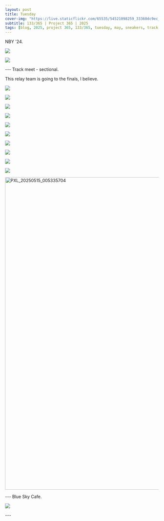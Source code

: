 ```yaml
---
layout: post
title: Tuesday
cover-img: "https://live.staticflickr.com/65535/54521098259_33360dc9ec_h.jpg"
subtitle: 133/365 | Project 365 | 2025
tags: [blog, 2025, project 365, 133/365, tuesday, may, sneakers, track meet]
---
```

<style>
  .intro-header.big-img {
    background-position:center; 
  }
</style>
NBY '24.
<p class="post-img-wrap">
  <img src="https://live.staticflickr.com/65535/54521098259_33360dc9ec_h.jpg">
</p>
<p class="post-img-wrap">
  <img src="https://live.staticflickr.com/65535/54521264215_97390965b0_h.jpg">
</p>
---
Track meet - sectional.

This relay team is going to the finals, I believe.
<p class="post-img-wrap">
  <img src="https://live.staticflickr.com/65535/54521715272_b0bce700c1_h.jpg">
</p>
<p class="post-img-wrap">
  <img src="https://live.staticflickr.com/65535/54522834738_f378a80b98_h.jpg">
</p>
<p class="post-img-wrap">
  <img src="https://live.staticflickr.com/65535/54521715017_e5e68e3b5b_h.jpg">
</p>
<p class="post-img-wrap">
  <img src="https://live.staticflickr.com/65535/54522774824_7976a05449_h.jpg">
</p>
<p class="post-img-wrap">
  <img src="https://live.staticflickr.com/65535/54522941725_46434ad2e9_h.jpg">
</p>
<p class="post-img-wrap">
  <img src="https://live.staticflickr.com/65535/54522941630_af4ed5c434_h.jpg">
</p>
<p class="post-img-wrap">
  <img src="https://live.staticflickr.com/65535/54522582596_8709c16de1_h.jpg">
</p>
<p class="post-img-wrap">
  <img src="https://live.staticflickr.com/65535/54522941340_82e6db02d8_h.jpg">
</p>
<p class="post-img-wrap">
  <img src="https://live.staticflickr.com/65535/54522582401_ed206f9d1f_h.jpg">
</p>
<p class="post-img-wrap">
  <img src="https://live.staticflickr.com/65535/54521714387_41dd48c333_h.jpg">
</p>
<p class="post-img-wrap">
  <a data-flickr-embed="true" href="https://www.flickr.com/gp/sling_flickr/e2ZS9484g1" title="PXL_20250515_005335704">
    <img src="https://live.staticflickr.com/31337/54521265720_97ef77fc00_b.jpg" width="1024" alt="PXL_20250515_005335704"/></a>
    <script async src="//embedr.flickr.com/assets/client-code.js" charset="utf-8"></script>
</p>
---
Blue Sky Cafe.
<p class="post-img-wrap">
  <img src="https://live.staticflickr.com/65535/54521168038_a24979c6fd_h.jpg">
</p>
---


